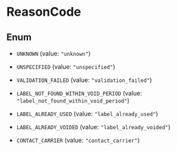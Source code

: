 

# ReasonCode

## Enum


* `UNKNOWN` (value: `"unknown"`)

* `UNSPECIFIED` (value: `"unspecified"`)

* `VALIDATION_FAILED` (value: `"validation_failed"`)

* `LABEL_NOT_FOUND_WITHIN_VOID_PERIOD` (value: `"label_not_found_within_void_period"`)

* `LABEL_ALREADY_USED` (value: `"label_already_used"`)

* `LABEL_ALREADY_VOIDED` (value: `"label_already_voided"`)

* `CONTACT_CARRIER` (value: `"contact_carrier"`)



